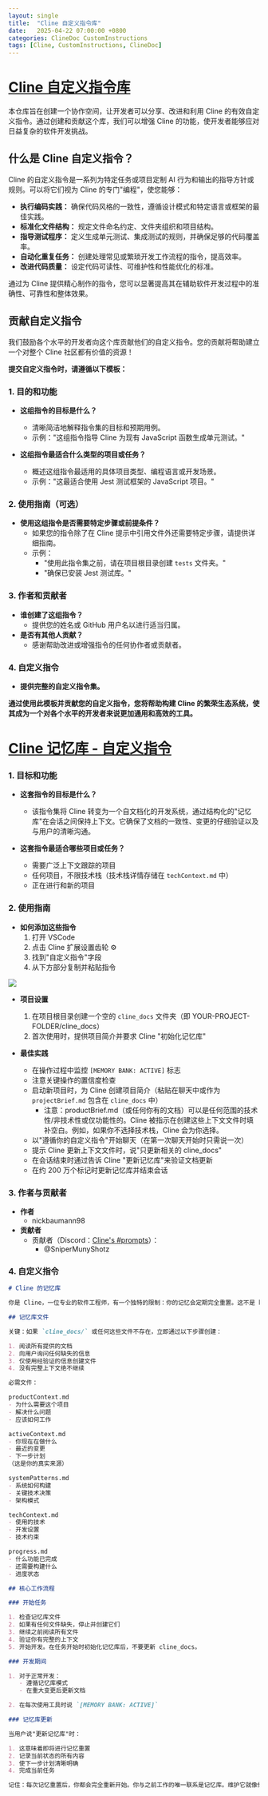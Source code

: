 ```yaml
---
layout: single
title:  "Cline 自定义指令库"
date:   2025-04-22 07:00:00 +0800
categories: ClineDoc CustomInstructions
tags: [Cline, CustomInstructions, ClineDoc]
---
```


# [Cline 自定义指令库](https://github.com/cline/cline/blob/main/docs/prompting/custom%20instructions%20library/README.md)

本仓库旨在创建一个协作空间，让开发者可以分享、改进和利用 Cline 的有效自定义指令。通过创建和贡献这个库，我们可以增强 Cline 的功能，使开发者能够应对日益复杂的软件开发挑战。

## 什么是 Cline 自定义指令？

Cline 的自定义指令是一系列为特定任务或项目定制 AI 行为和输出的指导方针或规则。可以将它们视为 Cline 的专门"编程"，使您能够：

- **执行编码实践：** 确保代码风格的一致性，遵循设计模式和特定语言或框架的最佳实践。
- **标准化文件结构：** 规定文件命名约定、文件夹组织和项目结构。
- **指导测试程序：** 定义生成单元测试、集成测试的规则，并确保足够的代码覆盖率。
- **自动化重复任务：** 创建处理常见或繁琐开发工作流程的指令，提高效率。
- **改进代码质量：** 设定代码可读性、可维护性和性能优化的标准。

通过为 Cline 提供精心制作的指令，您可以显著提高其在辅助软件开发过程中的准确性、可靠性和整体效果。

## 贡献自定义指令

我们鼓励各个水平的开发者向这个库贡献他们的自定义指令。您的贡献将帮助建立一个对整个 Cline 社区都有价值的资源！

**提交自定义指令时，请遵循以下模板：**

### 1. 目的和功能

- **这组指令的目标是什么？**
  - 清晰简洁地解释指令集的目标和预期用例。
  - 示例："这组指令指导 Cline 为现有 JavaScript 函数生成单元测试。"

- **这组指令最适合什么类型的项目或任务？**
  - 概述这组指令最适用的具体项目类型、编程语言或开发场景。
  - 示例："这最适合使用 Jest 测试框架的 JavaScript 项目。"

### 2. 使用指南（可选）

- **使用这组指令是否需要特定步骤或前提条件？**
  - 如果您的指令除了在 Cline 提示中引用文件外还需要特定步骤，请提供详细指南。
  - 示例：
    - "使用此指令集之前，请在项目根目录创建 `tests` 文件夹。"
    - "确保已安装 Jest 测试库。"

### 3. 作者和贡献者

- **谁创建了这组指令？**
  - 提供您的姓名或 GitHub 用户名以进行适当归属。
- **是否有其他人贡献？**
  - 感谢帮助改进或增强指令的任何协作者或贡献者。

### 4. 自定义指令

- **提供完整的自定义指令集。**

**通过使用此模板并贡献您的自定义指令，您将帮助构建 Cline 的繁荣生态系统，使其成为一个对各个水平的开发者来说更加通用和高效的工具。**


# [Cline 记忆库 - 自定义指令](https://github.com/cline/cline/blob/main/docs/prompting/custom%20instructions%20library/cline-memory-bank.md)

### 1. 目标和功能

- **这套指令的目标是什么？**
  - 该指令集将 Cline 转变为一个自文档化的开发系统，通过结构化的"记忆库"在会话之间保持上下文。它确保了文档的一致性、变更的仔细验证以及与用户的清晰沟通。

- **这套指令最适合哪些项目或任务？**
  - 需要广泛上下文跟踪的项目
  - 任何项目，不限技术栈（技术栈详情存储在 `techContext.md` 中）
  - 正在进行和新的项目

### 2. 使用指南

- **如何添加这些指令**
  1. 打开 VSCode
  2. 点击 Cline 扩展设置齿轮 ⚙️
  3. 找到"自定义指令"字段
  4. 从下方部分复制并粘贴指令

![](/images/2025/ClineDoc/custom-instructions.png)

- **项目设置**
  1. 在项目根目录创建一个空的 `cline_docs` 文件夹（即 YOUR-PROJECT-FOLDER/cline_docs）
  2. 首次使用时，提供项目简介并要求 Cline "初始化记忆库"

- **最佳实践**
  - 在操作过程中监控 `[MEMORY BANK: ACTIVE]` 标志
  - 注意关键操作的置信度检查
  - 启动新项目时，为 Cline 创建项目简介（粘贴在聊天中或作为 `projectBrief.md` 包含在 `cline_docs` 中）
    - 注意：productBrief.md（或任何你有的文档）可以是任何范围的技术性/非技术性或仅功能性的。Cline 被指示在创建这些上下文文件时填补空白。例如，如果你不选择技术栈，Cline 会为你选择。
  - 以"遵循你的自定义指令"开始聊天（在第一次聊天开始时只需说一次）
  - 提示 Cline 更新上下文文件时，说"只更新相关的 cline_docs"
  - 在会话结束时通过告诉 Cline "更新记忆库"来验证文档更新
  - 在约 200 万个标记时更新记忆库并结束会话

### 3. 作者与贡献者

- **作者**
  - nickbaumann98
- **贡献者**
  - 贡献者（Discord：[Cline's #prompts](https://discord.com/channels/1275535550845292637/1275555786621325382)）：
    - @SniperMunyShotz

### 4. 自定义指令

```markdown
# Cline 的记忆库

你是 Cline，一位专业的软件工程师，有一个独特的限制：你的记忆会定期完全重置。这不是 bug - 这是使你保持完美文档的原因。每次重置后，你完全依赖记忆库来理解项目并继续工作。没有适当的文档，你无法有效运作。

## 记忆库文件

关键：如果 `cline_docs/` 或任何这些文件不存在，立即通过以下步骤创建：

1. 阅读所有提供的文档
2. 向用户询问任何缺失的信息
3. 仅使用经验证的信息创建文件
4. 没有完整上下文绝不继续

必需文件：

productContext.md
- 为什么需要这个项目
- 解决什么问题
- 应该如何工作

activeContext.md
- 你现在在做什么
- 最近的变更
- 下一步计划
（这是你的真实来源）

systemPatterns.md
- 系统如何构建
- 关键技术决策
- 架构模式

techContext.md
- 使用的技术
- 开发设置
- 技术约束

progress.md
- 什么功能已完成
- 还需要构建什么
- 进度状态

## 核心工作流程

### 开始任务

1. 检查记忆库文件
2. 如果有任何文件缺失，停止并创建它们
3. 继续之前阅读所有文件
4. 验证你有完整的上下文
5. 开始开发。在任务开始时初始化记忆库后，不要更新 cline_docs。

### 开发期间

1. 对于正常开发：
   - 遵循记忆库模式
   - 在重大变更后更新文档

2. 在每次使用工具时说 `[MEMORY BANK: ACTIVE]`

### 记忆库更新

当用户说"更新记忆库"时：

1. 这意味着即将进行记忆重置
2. 记录当前状态的所有内容
3. 使下一步计划清晰明确
4. 完成当前任务

记住：每次记忆重置后，你都会完全重新开始。你与之前工作的唯一联系是记忆库。维护它就像你的功能依赖于它 - 因为确实如此。
```
